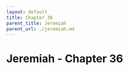 ```yaml
---
layout: default
title: Chapter 36
parent_title: Jeremiah
parent_url: ./jeremiah.md
---
```


# Jeremiah - Chapter 36
